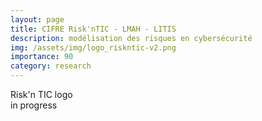 ```yaml
---
layout: page
title: CIFRE Risk'nTIC - LMAH - LITIS
description: modélisation des risques en cybersécurité
img: /assets/img/logo_riskntic-v2.png
importance: 90
category: research
---
```


<div class="row">
    <div class="col-sm mt-3 mt-md-0">
        <img class="img-fluid rounded z-depth-1" src="{{ '/assets/img/logo_riskntic.png' | relative_url }}" alt="" title="XTerM logo"/>
    </div>
</div>
<div class="caption">
    Risk'n TIC logo
</div>
in progress
